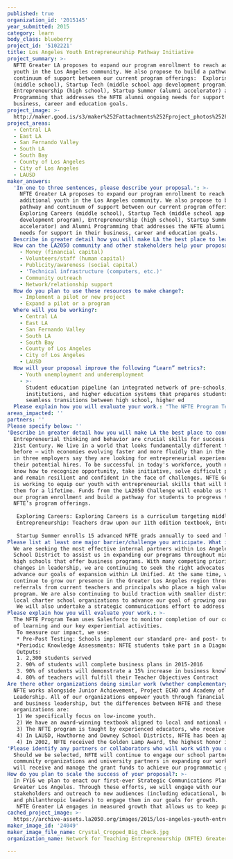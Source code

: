 ```yaml
---
published: true
organization_id: '2015145'
year_submitted: 2015
category: learn
body_class: blueberry
project_id: '5102221'
title: Los Angeles Youth Entrepreneurship Pathway Initiative
project_summary: >-
  NFTE Greater LA proposes to expand our program enrollment to reach additional
  youth in the Los Angeles community. We also propose to build a pathway and
  continuum of support between our current program offerings:  Exploring Careers
  (middle school), Startup Tech (middle school app development program),
  Entrepreneurship (high school), Startup Summer (alumni accelerator) and Alumni
  Programming that addresses the NFTE alumni ongoing needs for support in their
  business, career and education goals.
project_image: >-
  http://maker.good.is/s3/maker%252Fattachments%252Fproject_photos%252Fimages%252F24049%252Fdisplay%252FCrystal_Cropped_Big_Check.jpg=c570x385
project_areas:
  - Central LA
  - East LA
  - San Fernando Valley
  - South LA
  - South Bay
  - County of Los Angeles
  - City of Los Angeles
  - LAUSD
maker_answers:
  'In one to three sentences, please describe your proposal.': >-
    NFTE Greater LA proposes to expand our program enrollment to reach
    additional youth in the Los Angeles community. We also propose to build a
    pathway and continuum of support between our current program offerings: 
    Exploring Careers (middle school), Startup Tech (middle school app
    development program), Entrepreneurship (high school), Startup Summer (alumni
    accelerator) and Alumni Programming that addresses the NFTE alumni ongoing
    needs for support in their business, career and education goals.
  Describe in greater detail how you will make LA the best place to learn.: "Entrepreneurial thinking and behavior are crucial skills for success in the 21st Century. We live in a world that looks fundamentally different than ever before – with economies evolving faster and more fluidly than in the past. One in three employers say they are looking for entrepreneurial experience in their potential hires. To be successful in today's workforce, youth need to know how to recognize opportunity, take initiative, solve difficult problems, and remain resilient and confident in the face of challenges. NFTE Greater LA is working to equip our youth with entrepreneurial skills that will benefit them for a lifetime. Funds from the LA2050 Challenge will enable us to expand our program enrollment and build a pathway for students to progress through NFTE’s program offerings.\r\n\r\nExploring Careers: Exploring Careers is a curriculum targeting middle school and early high school students. It provides youth with an opportunity to learn about the variety of industries in which they may wish to pursue a career. Students gain a foundation in entrepreneurship and develop a business concept in their desired industry area. Students pitch their business ideas in a science fair-type format to an audience of peers, family and the school and business communities. NFTE has a second textbook and accompanying training and program materials to support the Exploring Careers classes.\r\nEntrepreneurship: Teachers draw upon our 11th edition textbook, Entrepreneurship: Owning Your Future to teach entrepreneurship concepts. Along with the textbook, The NFTE program includes experiential activities that connect these concepts to “real world” situations. For example, during the Wholesale Field Trip, students are given $25 to purchase products from the LA Fashion District to resell at a school selling event. This activity helps students practice negotiation skills, calculate their breakeven point, market their products and deliver great customer service. Activities like these occur throughout the class, keeping students engaged and excited through hands on learning. Throughout the class, students research and write a business plan (both a PowerPoint as well as a narrative form business plan.) At the close of the course, students compete in a series of business plan competitions that begin in the classroom and proceed to the national level.\r\n\r\nStartup Summer enrolls 15 advanced NFTE grads annually to seed and launch.\r\n"
  How can the LA2050 community and other stakeholders help your proposal succeed?:
    - Money (financial capital)
    - Volunteers/staff (human capital)
    - Publicity/awareness (social capital)
    - 'Technical infrastructure (computers, etc.)'
    - Community outreach
    - Network/relationship support
  How do you plan to use these resources to make change?:
    - Implement a pilot or new project
    - Expand a pilot or a program
  Where will you be working?:
    - Central LA
    - East LA
    - San Fernando Valley
    - South LA
    - South Bay
    - County of Los Angeles
    - City of Los Angeles
    - LAUSD
  How will your proposal improve the following “Learn” metrics?:
    - Youth unemployment and underemployment
    - >-
      Student education pipeline (an integrated network of pre-schools, K-12
      institutions, and higher education systems that prepares students for
      seamless transitions between high school, higher ed
  Please explain how you will evaluate your work.: "The NFTE Program Team uses Salesforce to monitor completion of our core units of learning and our key experiential activities.\r\nTo measure our impact, we use:\r\n* Pre-Post Testing: Schools implement our standard pre- and post- test survey to capture short-term outcomes of entrepreneurship education related to the 'entrepreneurial mindset'. These surveys assess NFTE's impact on students' career ready skills.\r\n*Periodic Knowledge Assessments: NFTE students take part in a Diagnostic Assessment at the start of NFTE, and a Summative Assessment at the close. They also may take four unit assessments throughout the course to track their knowledge gains. These tools are analyzed by NFTE's Research Team and enable us to pinpoint areas in need of further focus.\r\nOutputs:\r\n1. 2,300 students served\r\n2. 90% of students will complete business plans in 2015-2016\r\n3. 90% of students will demonstrate a 15% increase in business knowledge\r\n4. 80% of teachers will fulfill their Teacher Objectives Contract\r\n"
areas_impacted: ''
partners: ''
Please specify below: ''
'Describe in greater detail how you will make LA the best place to connect:': >-
  Entrepreneurial thinking and behavior are crucial skills for success in the
  21st Century. We live in a world that looks fundamentally different than ever
  before – with economies evolving faster and more fluidly than in the past. One
  in three employers say they are looking for entrepreneurial experience in
  their potential hires. To be successful in today's workforce, youth need to
  know how to recognize opportunity, take initiative, solve difficult problems,
  and remain resilient and confident in the face of challenges. NFTE Greater LA
  is working to equip our youth with entrepreneurial skills that will benefit
  them for a lifetime. Funds from the LA2050 Challenge will enable us to expand
  our program enrollment and build a pathway for students to progress through
  NFTE’s program offerings.
   
   Exploring Careers: Exploring Careers is a curriculum targeting middle school and early high school students. It provides youth with an opportunity to learn about the variety of industries in which they may wish to pursue a career. Students gain a foundation in entrepreneurship and develop a business concept in their desired industry area. Students pitch their business ideas in a science fair-type format to an audience of peers, family and the school and business communities. NFTE has a second textbook and accompanying training and program materials to support the Exploring Careers classes.
   Entrepreneurship: Teachers draw upon our 11th edition textbook, Entrepreneurship: Owning Your Future to teach entrepreneurship concepts. Along with the textbook, The NFTE program includes experiential activities that connect these concepts to “real world” situations. For example, during the Wholesale Field Trip, students are given $25 to purchase products from the LA Fashion District to resell at a school selling event. This activity helps students practice negotiation skills, calculate their breakeven point, market their products and deliver great customer service. Activities like these occur throughout the class, keeping students engaged and excited through hands on learning. Throughout the class, students research and write a business plan (both a PowerPoint as well as a narrative form business plan.) At the close of the course, students compete in a series of business plan competitions that begin in the classroom and proceed to the national level.
   
   Startup Summer enrolls 15 advanced NFTE grads annually to seed and launch.
Please list at least one major barrier/challenge you anticipate. What is your strategy for overcoming these obstacles?: >-
  We are seeking the most effective internal partners within Los Angeles Unified
  School District to assist us in expanding our programs throughout middle and
  high schools that offer business programs. With many competing priorities and
  changes in leadership, we are continuing to seek the right advocates to
  advance our goals of expansion within LA Unified. At the same time, we
  continue to grow our presence in the Greater Los Angeles region through
  referrals from current teachers and principals who place a high value on our
  program. We are also continuing to build traction with smaller districts and
  local charter school organizations to advance our goal of growing our reach.
   We will also undertake a strategic communications effort to address school administrators and decision-makers within our target market, elevating awareness of our program successes and enlisting additional partners in our work.
Please explain how you will evaluate your work.: >-
  The NFTE Program Team uses Salesforce to monitor completion of our core units
  of learning and our key experiential activities.
   To measure our impact, we use:
   * Pre-Post Testing: Schools implement our standard pre- and post- test survey to capture short-term outcomes of entrepreneurship education related to the 'entrepreneurial mindset'. These surveys assess NFTE's impact on students' career ready skills.
   *Periodic Knowledge Assessments: NFTE students take part in a Diagnostic Assessment at the start of NFTE, and a Summative Assessment at the close. They also may take four unit assessments throughout the course to track their knowledge gains. These tools are analyzed by NFTE's Research Team and enable us to pinpoint areas in need of further focus.
   Outputs:
   1. 2,300 students served
   2. 90% of students will complete business plans in 2015-2016
   3. 90% of students will demonstrate a 15% increase in business knowledge
   4. 80% of teachers will fulfill their Teacher Objectives Contract
Are there other organizations doing similar work (whether complementary or competitive)? What is unique about your proposed approach?: >-
  NFTE works alongside Junior Achievement, Project ECHO and Academy of Business
  Leadership. All of our organizations empower youth through financial literacy
  and business leadership, but the differences between NFTE and these
  organizations are:
   1) We specifically focus on low-income youth.
   2) We have an award-winning textbook aligned to local and national educational standards, and require that our students receive a minimum of 65 hours of instruction in entrepreneurship.
   3) The NFTE program is taught by experienced educators, who receive additional support from our cadre of volunteers.
   4) In LAUSD, Hawthorne and Downey School Districts, NFTE has been approved by the UC system as a G elective class, so students can receive UC college credits while in high school.
   4) In 2002, NFTE received the Golden Lamp Award, the highest honor in educational publishing, by the Association of Educational Publishers. In 2010, our 11th edition textbook was the winner of the AEP's Distinguished Achievement Award for best mathematics curriculum for grades 9-12.
'Please identify any partners or collaborators who will work with you on this project. How much of the $100,000 grant award will each partner receive?': >-
  Should we be selected, NFTE will continue to engage our school partners,
  community organizations and university partners in expanding our work. NFTE
  will receive and manage the grant funds to achieve our programmatic goals.
How do you plan to scale the success of your proposal?: >-
  In FY16 we plan to enact our first-ever Strategic Communications Plan for NFTE
  Greater Los Angeles. Through these efforts, we will engage with our
  stakeholders and outreach to new audiences (including educational, business
  and philanthropic leaders) to engage them in our goals for growth.
   NFTE Greater LA engages in measured growth that allows us to keep pace with the financial requirements of our student enrollment. Each new school that adopts our program makes a financial contribution toward teacher training, professional development and student curriculum costs. Our 2014-2015 programs were funded through a diverse mix of support from corporations (46 percent), foundations (38 percent), individuals (14 percent) and earned income (3 percent). We plan to continue building on our strong base of support, with over 46 percent of our FY15 revenue generated by our local Advisory Board's personal donations and referrals, and 10 percent raised through efforts of our Young Executive Council.
cached_project_image: >-
  https://archive-assets.la2050.org/images/2015/los-angeles-youth-entrepreneurship-pathway-initiative/maker.good.is/s3/maker%252Fattachments%252Fproject_photos%252Fimages%252F24049%252Fdisplay%252FCrystal_Cropped_Big_Check.jpg=c570x385.jpg
maker_image_id: '24049'
maker_image_file_name: Crystal_Cropped_Big_Check.jpg
organization_name: Network for Teaching Entrepreneurship (NFTE) Greater Los Angeles

---
```

